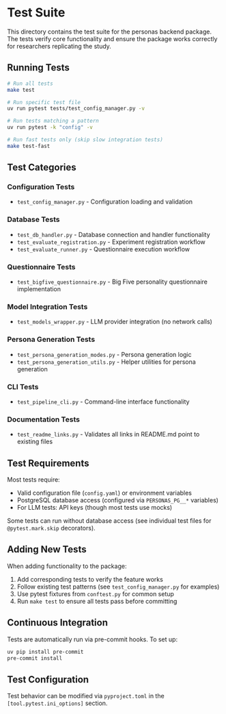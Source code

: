 # Test Suite

This directory contains the test suite for the personas backend package. The tests verify core functionality and ensure the package works correctly for researchers replicating the study.

## Running Tests

```bash
# Run all tests
make test

# Run specific test file
uv run pytest tests/test_config_manager.py -v

# Run tests matching a pattern
uv run pytest -k "config" -v

# Run fast tests only (skip slow integration tests)
make test-fast
```

## Test Categories

### Configuration Tests
- `test_config_manager.py` - Configuration loading and validation

### Database Tests
- `test_db_handler.py` - Database connection and handler functionality
- `test_evaluate_registration.py` - Experiment registration workflow
- `test_evaluate_runner.py` - Questionnaire execution workflow

### Questionnaire Tests
- `test_bigfive_questionnaire.py` - Big Five personality questionnaire implementation

### Model Integration Tests
- `test_models_wrapper.py` - LLM provider integration (no network calls)

### Persona Generation Tests
- `test_persona_generation_modes.py` - Persona generation logic
- `test_persona_generation_utils.py` - Helper utilities for persona generation

### CLI Tests
- `test_pipeline_cli.py` - Command-line interface functionality

### Documentation Tests
- `test_readme_links.py` - Validates all links in README.md point to existing files

## Test Requirements

Most tests require:
- Valid configuration file (`config.yaml`) or environment variables
- PostgreSQL database access (configured via `PERSONAS_PG__*` variables)
- For LLM tests: API keys (though most tests use mocks)

Some tests can run without database access (see individual test files for `@pytest.mark.skip` decorators).

## Adding New Tests

When adding functionality to the package:
1. Add corresponding tests to verify the feature works
2. Follow existing test patterns (see `test_config_manager.py` for examples)
3. Use pytest fixtures from `conftest.py` for common setup
4. Run `make test` to ensure all tests pass before committing

## Continuous Integration

Tests are automatically run via pre-commit hooks. To set up:

```bash
uv pip install pre-commit
pre-commit install
```

## Test Configuration

Test behavior can be modified via `pyproject.toml` in the `[tool.pytest.ini_options]` section.
